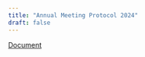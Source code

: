 ```yaml
---
title: "Annual Meeting Protocol 2024"
draft: false
---
```


[Document](/uploads/2024/annual-meeting-20240908.pdf)
